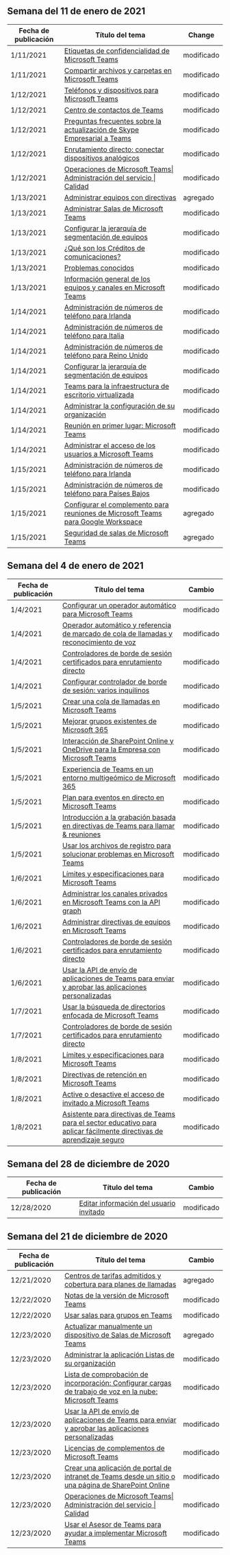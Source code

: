 <!-- This file is generated automatically each week. Changes made to this file will be overwritten.-->




## <a name="week-of-january-11-2021"></a>Semana del 11 de enero de 2021


| Fecha de publicación |Título del tema | Change |
|------|------------|--------|
| 1/11/2021 | [Etiquetas de confidencialidad de Microsoft Teams](/MicrosoftTeams/sensitivity-labels) | modificado |
| 1/11/2021 | [Compartir archivos y carpetas en Microsoft Teams](/MicrosoftTeams/sharing-files-in-teams) | modificado |
| 1/12/2021 | [Teléfonos y dispositivos para Microsoft Teams](/MicrosoftTeams/devices/usb-devices) | modificado |
| 1/12/2021 | [Centro de contactos de Teams](/MicrosoftTeams/teams-contact-center) | modificado |
| 1/12/2021 | [Preguntas frecuentes sobre la actualización de Skype Empresarial a Teams](/MicrosoftTeams/faq-journey) | modificado |
| 1/12/2021 | [Enrutamiento directo: conectar dispositivos analógicos](/MicrosoftTeams/direct-routing-analog-devices) | modificado |
| 1/12/2021 | [Operaciones de Microsoft Teams\| Administración del servicio \| Calidad](/MicrosoftTeams/upgrade-operate-my-service) | modificado |
| 1/13/2021 | [Administrar equipos con directivas](/MicrosoftTeams/manage-teams-with-policies) | agregado |
| 1/13/2021 | [Administrar Salas de Microsoft Teams](/MicrosoftTeams/rooms/rooms-manage) | modificado |
| 1/13/2021 | [Configurar la jerarquía de segmentación de equipos](/MicrosoftTeams/set-up-your-team-hierarchy) | modificado |
| 1/13/2021 | [¿Qué son los Créditos de comunicaciones?](/MicrosoftTeams/what-are-communications-credits) | modificado |
| 1/13/2021 | [Problemas conocidos](/MicrosoftTeams/rooms/known-issues) | modificado |
| 1/13/2021 | [Información general de los equipos y canales en Microsoft Teams](/MicrosoftTeams/teams-channels-overview) | modificado |
| 1/14/2021 | [Administración de números de teléfono para Irlanda](/MicrosoftTeams/manage-phone-numbers-for-your-organization/phone-number-management-for-ireland) | modificado |
| 1/14/2021 | [Administración de números de teléfono para Italia](/MicrosoftTeams/manage-phone-numbers-for-your-organization/phone-number-management-for-italy) | modificado |
| 1/14/2021 | [Administración de números de teléfono para Reino Unido](/MicrosoftTeams/manage-phone-numbers-for-your-organization/phone-number-management-for-the-u-k) | modificado |
| 1/14/2021 | [Configurar la jerarquía de segmentación de equipos](/MicrosoftTeams/set-up-your-team-hierarchy) | modificado |
| 1/14/2021 | [Teams para la infraestructura de escritorio virtualizada](/MicrosoftTeams/teams-for-vdi) | modificado |
| 1/14/2021 | [Administrar la configuración de su organización](/MicrosoftTeams/enable-features-office-365) | modificado |
| 1/14/2021 | [Reunión en primer lugar: Microsoft Teams](/MicrosoftTeams/meetings-first) | modificado |
| 1/14/2021 | [Administrar el acceso de los usuarios a Microsoft Teams](/MicrosoftTeams/user-access) | modificado |
| 1/15/2021 | [Administración de números de teléfono para Irlanda](/MicrosoftTeams/manage-phone-numbers-for-your-organization/phone-number-management-for-ireland) | modificado |
| 1/15/2021 | [Administración de números de teléfono para Países Bajos](/MicrosoftTeams/manage-phone-numbers-for-your-organization/phone-number-management-for-the-netherlands) | modificado |
| 1/15/2021 | [Configurar el complemento para reuniones de Microsoft Teams para Google Workspace](/MicrosoftTeams/google-workspace-addon-teams) | agregado |
| 1/15/2021 | [Seguridad de salas de Microsoft Teams](/MicrosoftTeams/rooms/security) | agregado |


## <a name="week-of-january-04-2021"></a>Semana del 4 de enero de 2021


| Fecha de publicación |Título del tema | Cambio |
|------|------------|--------|
| 1/4/2021 | [Configurar un operador automático para Microsoft Teams](/MicrosoftTeams/create-a-phone-system-auto-attendant) | modificado |
| 1/4/2021 | [Operador automático y referencia de marcado de cola de llamadas y reconocimiento de voz](/MicrosoftTeams/dial-voice-reference) | modificado |
| 1/4/2021 | [Controladores de borde de sesión certificados para enrutamiento directo](/MicrosoftTeams/direct-routing-border-controllers) | modificado |
| 1/4/2021 | [Configurar controlador de borde de sesión: varios inquilinos](/MicrosoftTeams/direct-routing-sbc-multiple-tenants) | modificado |
| 1/5/2021 | [Crear una cola de llamadas en Microsoft Teams](/MicrosoftTeams/create-a-phone-system-call-queue) | modificado |
| 1/5/2021 | [Mejorar grupos existentes de Microsoft 365](/MicrosoftTeams/enhance-office-365-groups) | modificado |
| 1/5/2021 | [Interacción de SharePoint Online y OneDrive para la Empresa con Microsoft Teams](/MicrosoftTeams/sharepoint-onedrive-interact) | modificado |
| 1/5/2021 | [Experiencia de Teams en un entorno multigeómico de Microsoft 365](/MicrosoftTeams/teams-experience-o365odb-spo-multi-geo) | modificado |
| 1/5/2021 | [Plan para eventos en directo en Microsoft Teams](/MicrosoftTeams/teams-live-events/plan-for-teams-live-events) | modificado |
| 1/5/2021 | [Introducción a la grabación basada en directivas de Teams para llamar & reuniones](/MicrosoftTeams/teams-recording-policy) | modificado |
| 1/5/2021 | [Usar los archivos de registro para solucionar problemas en Microsoft Teams](/MicrosoftTeams/log-files) | modificado |
| 1/6/2021 | [Límites y especificaciones para Microsoft Teams](/MicrosoftTeams/limits-specifications-teams) | modificado |
| 1/6/2021 | [Administrar los canales privados en Microsoft Teams con la API graph](/MicrosoftTeams/private-channels-life-cycle-management) | modificado |
| 1/6/2021 | [Administrar directivas de equipos en Microsoft Teams](/MicrosoftTeams/teams-policies) | modificado |
| 1/6/2021 | [Controladores de borde de sesión certificados para enrutamiento directo](/MicrosoftTeams/direct-routing-border-controllers) | modificado |
| 1/6/2021 | [Usar la API de envío de aplicaciones de Teams para enviar y aprobar las aplicaciones personalizadas](/MicrosoftTeams/submit-approve-custom-apps) | modificado |
| 1/7/2021 | [Usar la búsqueda de directorios enfocada de Microsoft Teams](/MicrosoftTeams/teams-scoped-directory-search) | modificado |
| 1/7/2021 | [Controladores de borde de sesión certificados para enrutamiento directo](/MicrosoftTeams/direct-routing-border-controllers) | modificado |
| 1/8/2021 | [Límites y especificaciones para Microsoft Teams](/MicrosoftTeams/limits-specifications-teams) | modificado |
| 1/8/2021 | [Directivas de retención en Microsoft Teams](/MicrosoftTeams/retention-policies) | modificado |
| 1/8/2021 | [Active o desactive el acceso de invitado a Microsoft Teams](/MicrosoftTeams/set-up-guests) | modificado |
| 1/8/2021 | [Asistente para directivas de Teams para el sector educativo para aplicar fácilmente directivas de aprendizaje seguro](/MicrosoftTeams/easy-policy-setup-edu) | modificado |


## <a name="week-of-december-28-2020"></a>Semana del 28 de diciembre de 2020


| Fecha de publicación |Título del tema | Cambio |
|------|------------|--------|
| 12/28/2020 | [Editar información del usuario invitado](/MicrosoftTeams/edit-guests-information) | modificado |


## <a name="week-of-december-21-2020"></a>Semana del 21 de diciembre de 2020


| Fecha de publicación |Título del tema | Cambio |
|------|------------|--------|
| 12/21/2020 | [Centros de tarifas admitidos y cobertura para planes de llamadas](/MicrosoftTeams/phone-number-calling-plans/supported-rate-centers-coverage-matrix) | agregado |
| 12/22/2020 | [Notas de la versión de Microsoft Teams](/MicrosoftTeams/release-notes/release-notes) | modificado |
| 12/22/2020 | [Usar salas para grupos en Teams](/MicrosoftTeams/using-breakout-rooms) | modificado |
| 12/23/2020 | [Actualizar manualmente un dispositivo de Salas de Microsoft Teams](/MicrosoftTeams/rooms/manual-update) | agregado |
| 12/23/2020 | [Administrar la aplicación Listas de su organización](/MicrosoftTeams/manage-lists-app) | modificado |
| 12/23/2020 | [Lista de comprobación de incorporación: Configurar cargas de trabajo de voz en la nube: Microsoft Teams](/MicrosoftTeams/onboarding-checklist-configure-cloud-voice-workloads-in-microsoft-teams) | modificado |
| 12/23/2020 | [Usar la API de envío de aplicaciones de Teams para enviar y aprobar las aplicaciones personalizadas](/MicrosoftTeams/submit-approve-custom-apps) | modificado |
| 12/23/2020 | [Licencias de complementos de Microsoft Teams](/MicrosoftTeams/teams-add-on-licensing/microsoft-teams-add-on-licensing) | modificado |
| 12/23/2020 | [Crear una aplicación de portal de intranet de Teams desde un sitio o una página de SharePoint Online](/MicrosoftTeams/teams-standalone-static-tabs-using-spo-sites) | modificado |
| 12/23/2020 | [Operaciones de Microsoft Teams\| Administración del servicio \| Calidad](/MicrosoftTeams/upgrade-operate-my-service) | modificado |
| 12/23/2020 | [Usar el Asesor de Teams para ayudar a implementar Microsoft Teams](/MicrosoftTeams/use-advisor-teams-roll-out) | modificado |
